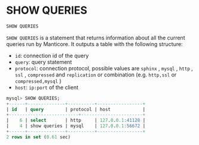 # SHOW QUERIES

```sql
SHOW QUERIES
```

`SHOW QUERIES` is a statement that returns information about all the current queries run by Manticore.
It outputs a table with the following structure:

- `id`: connection id of the query
- `query`: query statement
- `protocol`: connection protocol, possible values are `sphinx` , `mysql` , `http` , `ssl` , `compressed` and `replication` or combination (e.g. `http,ssl` or `compressed,mysql` )
- `host`: `ip:port` of the client

```sql
mysql> SHOW QUERIES;
+------+--------------+----------+-----------------+
| id   | query        | protocol | host            |
+--------------------------+-----------------------+
|    6 | select       | http     | 127.0.0.1:41128 |
|    4 | show queries | mysql    | 127.0.0.1:56672 |
+------+--------------+----------+-----------------+
2 rows in set (0.61 sec)
```
